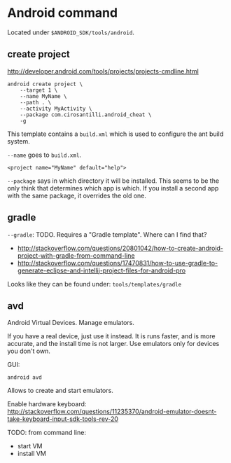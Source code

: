 # Android command

Located under `$ANDROID_SDK/tools/android`.

## create project

<http://developer.android.com/tools/projects/projects-cmdline.html>

    android create project \
        --target 1 \
        --name MyName \
        --path . \
        --activity MyActivity \
        --package com.cirosantilli.android_cheat \
        -g

This template contains a `build.xml` which is used to configure the ant build system.

`--name` goes to `build.xml`.

    <project name="MyName" default="help">

`--package` says in which directory it will be installed. This seems to be the only think that determines which app is which. If you install a second app with the same package, it overrides the old one.

## gradle

`--gradle`: TODO. Requires a "Gradle template". Where can I find that?

- <http://stackoverflow.com/questions/20801042/how-to-create-android-project-with-gradle-from-command-line>
- <http://stackoverflow.com/questions/17470831/how-to-use-gradle-to-generate-eclipse-and-intellij-project-files-for-android-pro>

Looks like they can be found under: `tools/templates/gradle`

## avd

Android Virtual Devices. Manage emulators.

If you have a real device, just use it instead. It is runs faster, and is more accurate, and the install time is not larger. Use emulators only for devices you don't own.

GUI:

    android avd

Allows to create and start emulators.

Enable hardware keyboard: <http://stackoverflow.com/questions/11235370/android-emulator-doesnt-take-keyboard-input-sdk-tools-rev-20>

TODO: from command line:

- start VM
- install VM
